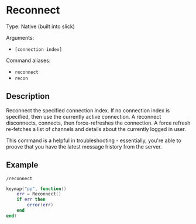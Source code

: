 # Reconnect

Type: Native (built into slick)

Arguments:
- `[connection index]`

Command aliases:
- `reconnect`
- `recon`

## Description

Reconnect the specified connection index. If no connection index is specified, then use the
currently active connection. A reconnect disconnects, connects, then force-refreshes the connection.
A force refresh re-fetches a list of channels and details about the currently logged in user.

This command is a helpful in troubleshooting - essentially, you're able to proove that you have the
latest message history from the server.

## Example

`/reconnect`

```lua
keymap("pp", function()
	err = Reconnect()
	if err then
		error(err)
	end
end)
```
